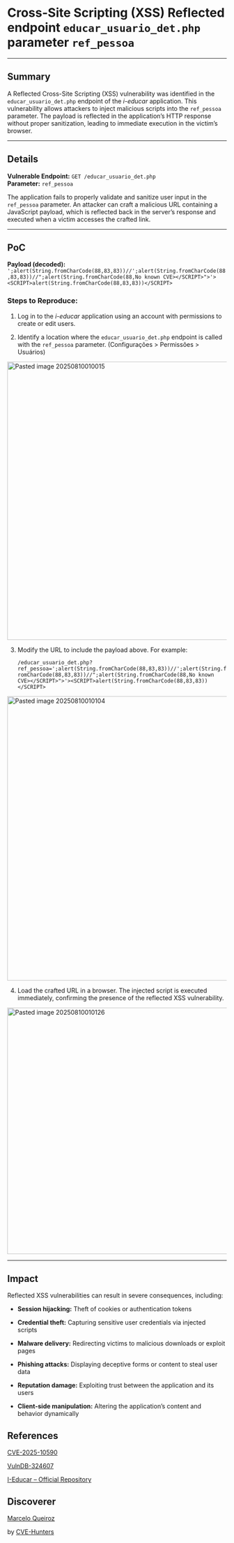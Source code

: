 # Cross-Site Scripting (XSS) Reflected endpoint `educar_usuario_det.php` parameter `ref_pessoa`

---

## Summary

A Reflected Cross-Site Scripting (XSS) vulnerability was identified in the `educar_usuario_det.php` endpoint of the _i-educar_ application. This vulnerability allows attackers to inject malicious scripts into the `ref_pessoa` parameter. The payload is reflected in the application’s HTTP response without proper sanitization, leading to immediate execution in the victim’s browser.

---

## Details

**Vulnerable Endpoint:** `GET /educar_usuario_det.php`  
**Parameter:** `ref_pessoa`

The application fails to properly validate and sanitize user input in the `ref_pessoa` parameter. An attacker can craft a malicious URL containing a JavaScript payload, which is reflected back in the server’s response and executed when a victim accesses the crafted link.

---

## PoC

**Payload (decoded):**
`';alert(String.fromCharCode(88,83,83))//';alert(String.fromCharCode(88,83,83))//";alert(String.fromCharCode(88,No known CVE></SCRIPT>">'><SCRIPT>alert(String.fromCharCode(88,83,83))</SCRIPT>`
### Steps to Reproduce:

1. Log in to the _i-educar_ application using an account with permissions to create or edit users.
    
2. Identify a location where the `educar_usuario_det.php` endpoint is called with the `ref_pessoa` parameter. (Configurações > Permissões > Usuários)

<img width="1260" height="638" alt="Pasted image 20250810010015" src="https://github.com/user-attachments/assets/40395103-f895-4a7c-82a9-9f9c735a1aad" />


3. Modify the URL to include the payload above. For example:    
        
    `/educar_usuario_det.php?ref_pessoa=';alert(String.fromCharCode(88,83,83))//';alert(String.fromCharCode(88,83,83))//";alert(String.fromCharCode(88,No known CVE></SCRIPT>">'><SCRIPT>alert(String.fromCharCode(88,83,83))</SCRIPT>`

<img width="1478" height="652" alt="Pasted image 20250810010104" src="https://github.com/user-attachments/assets/cce9e5f3-9ff3-4417-b1d3-65557f744296" />


4. Load the crafted URL in a browser. The injected script is executed immediately, confirming the presence of the reflected XSS vulnerability.

<img width="1021" height="565" alt="Pasted image 20250810010126" src="https://github.com/user-attachments/assets/cf590090-c2c6-4520-b4cb-aeaa919649b2" />


---

## Impact

Reflected XSS vulnerabilities can result in severe consequences, including:

- **Session hijacking:** Theft of cookies or authentication tokens
    
- **Credential theft:** Capturing sensitive user credentials via injected scripts
    
- **Malware delivery:** Redirecting victims to malicious downloads or exploit pages
    
- **Phishing attacks:** Displaying deceptive forms or content to steal user data
    
- **Reputation damage:** Exploiting trust between the application and its users
    
- **Client-side manipulation:** Altering the application’s content and behavior dynamically


## References

[CVE-2025-10590](https://www.cve.org/CVERecord?id=CVE-2025-10590)

[VulnDB-324607](https://vuldb.com/?id.324607)

[I-Educar – Official Repository](https://github.com/portabilis/i-educar)

## Discoverer

[Marcelo Queiroz](www.linkedin.com/in/marceloqueirozjr) 

by [CVE-Hunters](https://github.com/Sec-Dojo-Cyber-House/cve-hunters)

